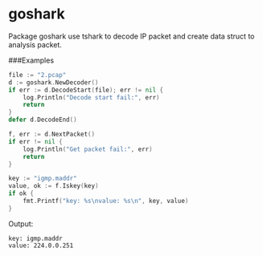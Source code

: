 # goshark
Package goshark use tshark to decode IP packet and create data struct to analysis packet.

###Examples
```go
file := "2.pcap"
d := goshark.NewDecoder()
if err := d.DecodeStart(file); err != nil {
    log.Println("Decode start fail:", err)
    return
}
defer d.DecodeEnd()

f, err := d.NextPacket()
if err != nil {
    log.Println("Get packet fail:", err)
    return
}

key := "igmp.maddr"
value, ok := f.Iskey(key)
if ok {
    fmt.Printf("key: %s\nvalue: %s\n", key, value)
}
```
Output:
```
key: igmp.maddr
value: 224.0.0.251
```
